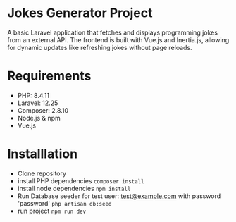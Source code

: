 # Jokes Generator Project
A basic Laravel  application that fetches and displays programming jokes from an external API. The frontend is built with Vue.js and Inertia.js, allowing for dynamic updates like refreshing jokes without page reloads.

# Requirements
- PHP: 8.4.11
- Laravel: 12.25
- Composer: 2.8.10
- Node.js & npm 
- Vue.js 

# Installlation
- Clone repository
- install PHP dependencies
`composer install`
- install node dependencies
`npm install`
- Run Database seeder for test user: test@example.com with password 'password'
`php artisan db:seed`
- run project
`npm run dev`